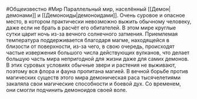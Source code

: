 #Общеизвестно #Мир
Параллельный мир, населённый [[Демон|демонами]] и [[Демоноиды|демоноидами]].  Очень суровое и опасное место, в котором практически невозможно выжить обычному человеку, даже если не брать в расчёт его обитателей. В этом мире круглые сутки царит ночь из-за вечного солнечного затмения. Приемлемая температура поддерживается благодаря магме, находящейся в  близости от поверхности, из-за чего, в свою очередь, происходят частые извержения большого числа действующих вулканов, что делает большую часть мира непригодной для жизни даже для самих демонов. В этих суровых условиях обычные звери и растения не выживают, поэтому вся флора и фауна пропитана магией. 
В вечной борьбе против магических существ этого мира демоническая раса тысячелетиями закаляла свои магические способности и боевой дух. Со временем, они смогли подчинить демоноидов своей воле.